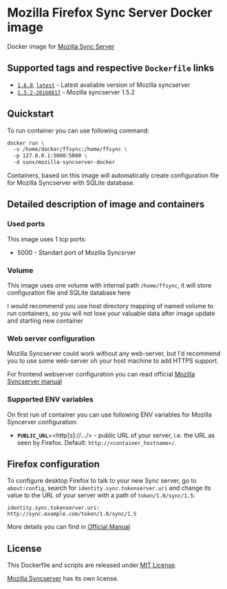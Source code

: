 # Mozilla Firefox Sync Server Docker image
Docker image for [Mozilla Sync Server](https://github.com/mozilla-services/syncserver)

## Supported tags and respective `Dockerfile` links
* [`1.6.0`](https://github.com/SunAngel/mozilla-syncserver-docker/blob/1.6.0/docker/Dockerfile), [`latest`](https://github.com/SunAngel/mozilla-syncserver-docker/blob/master/docker/Dockerfile) - Latest avaliable version of Mozilla syncserver
* [`1.5.2-20160817`](https://github.com/SunAngel/mozilla-syncserver-docker/blob/1.5.2-20160817/docker/Dockerfile) - Mozilla syncserver 1.5.2

## Quickstart

To run container you can use following command:
```bash
docker run \  
  -v /home/docker/ffsync:/home/ffsync \  
  -p 127.0.0.1:5000:5000 \  
  -d sunx/mozilla-syncserver-docker
```
Containers, based on this image will automatically create configuration file for
 Mozilla Syncserver with SQLite database.
 
## Detailed description of image and containers

### Used ports

This image uses 1 tcp ports:
* 5000 - Standart port of Mozilla Syncsrver 

### Volume
This image uses one volume with internal path `/home/ffsync`, it will store configuration file and SQLite database here

I would recommend you use host directory mapping of named volume to run containers, so you will not lose your valuable data after image update and starting new container

### Web server configuration

Mozilla Syncserver could work without any web-server, but I'd recommend you to use some web-server oh your host machine to add HTTPS support.

For frontend webserver configuration you can read official [Mozilla Syncserver manual](https://docs.services.mozilla.com/howtos/run-sync-1.5.html#running-behind-a-web-server)

### Supported ENV variables

On first run of container you can use following ENV variables for Mozilla Syncerver configuration:
* **`PUBLIC_URL`**=&lt;http[s]://.../&gt; - public URL of your server, i.e. the URL as seen by Firefox. Default: `http://<container_hostname>/`.

## Firefox configuration

To configure desktop Firefox to talk to your new Sync server, go to `about:config`, search for `identity.sync.tokenserver.uri` and change its value to the URL of your server with a path of `token/1.0/sync/1.5`:

    identity.sync.tokenserver.uri: http://sync.example.com/token/1.0/sync/1.5

More details you can find in [Official Manual](https://docs.services.mozilla.com/howtos/run-sync-1.5.html#running-the-server)

## License

This Dockerfile and scripts are released under [MIT License](https://github.com/SunAngel/mozilla-syncserver-docker/blob/master/LICENSE).

[Mozilla Syncserver](https://github.com/mozilla-services/syncserver) has its own license.
